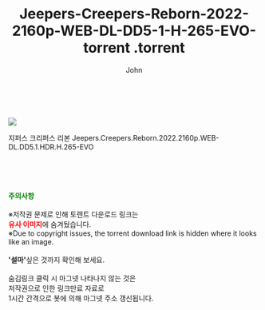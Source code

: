 ﻿---
layout: post
title:  "                   Jeepers-Creepers-Reborn-2022-2160p-WEB-DL-DD5-1-H-265-EVO-torrent                .torrent"
author: John
categories: [ 영화 ]
tags: [  ]
image: https://torrentrj57.com/uploadfile/full/956dff4577c2752898104a43cba30a3daf3da952.jpg 
description: "                   Jeepers-Creepers-Reborn-2022-2160p-WEB-DL-DD5-1-H-265-EVO-torrent                 torrent 정보 공유"
toc: true
toc_sticky: true
---

<br>
<p><img src="https://torrentrj57.com/uploadfile/full/956dff4577c2752898104a43cba30a3daf3da952.jpg"/></p>
 지퍼스 크리퍼스 리본 Jeepers.Creepers.Reborn.2022.2160p.WEB-DL.DD5.1.HDR.H.265-EVO  
    
<br><br><br>
<p data-ke-size="size16"><b><span style="color: green;">주의사항</span></b><br /><br />※저작권 문제로 인해 토렌트 다운로드 링크는<br /><b><span style="color: red;">유사 이미지</span></b>에 숨겨뒀습니다.<br />※Due to copyright issues, the torrent download link is hidden where it looks like an image.<br /><br /><b>'설마'</b>싶은 것까지 확인해 보세요.<br /><br />숨김링크 클릭 시 마그넷 나타나지 않는 것은<br />저작권으로 인한 링크만료 자료로<br />1시간 간격으로 봇에 의해 마그넷 주소 갱신됩니다.</p>

